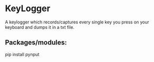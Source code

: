 # KeyLogger
A keylogger which records/captures every single key you press on your keyboard and dumps it in a txt file.
## Packages/modules:
pip install pynput
